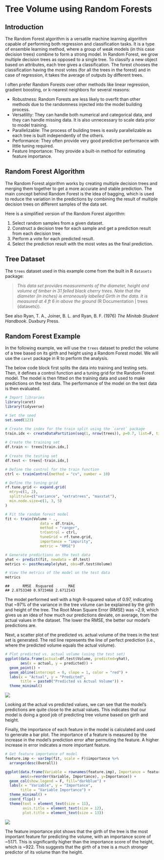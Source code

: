 Tree Volume using Random Forests
================

## Introduction

The Random Forest algorithm is a versatile machine learning algorithm
capable of performing both regression and classification tasks. It is a
type of ensemble learning method, where a group of weak models (in this
case decision trees) combine to form a strong model. In Random Forest,
we grow multiple decision trees as opposed to a single tree. To classify
a new object based on attributes, each tree gives a classification. The
forest chooses the classification having the most votes (for all the
trees in the forest) and in case of regression, it takes the average of
outputs by different trees.

I often prefer Random Forests over other methods like linear regression,
gradient boosting, or k-nearest neighbors for several reasons:

- Robustness: Random Forests are less likely to overfit than other
  methods due to the randomness injected into the model building
  process.
- Versatility: They can handle both numerical and categorical data, and
  they can handle missing data. It is also unnecessary to scale data
  prior to model training.
- Parallelizable: The process of building trees is easily parallelizable
  as each tree is built independently of the others.
- Performance: They often provide very good predictive performance with
  little tuning required.
- Feature Importance: They provide a built-in method for estimating
  feature importance.

## Random Forest Algorithm

The Random Forest algorithm works by creating multiple decision trees
and merging them together to get a more accurate and stable prediction.
The main concept behind Random Forest is the idea of bagging, which is
used to reduce the variation in the predictions by combining the result
of multiple decision trees on different samples of the data set.

Here is a simplified version of the Random Forest algorithm:

1.  Select random samples from a given dataset.
2.  Construct a decision tree for each sample and get a prediction
    result from each decision tree.
3.  Perform a vote for each predicted result.
4.  Select the prediction result with the most votes as the final
    prediction.

## Tree Dataset

The `trees` dataset used in this example come from the built in R
`datasets` package:

> *This data set provides measurements of the diameter, height and
> volume of timber in 31 felled black cherry trees. Note that the
> diameter (in inches) is erroneously labelled Girth in the data. It is
> measured at 4 ft 6 in above the ground* (R Documentation \| trees
> {datasets}).

See also Ryan, T. A., Joiner, B. L. and Ryan, B. F. (1976) *The Minitab
Student Handbook*. Duxbury Press.

## Random Forest Example

In the following example, we will use the `trees` dataset to predict the
volume of a tree based on its girth and height using a Random Forest
model. We will use the `caret` package in R to perform the analysis.

The below code block first splits the data into training and testing
sets. Then, it defines a control function and a tuning grid for the
Random Forest model. The model is then fitted on the training data and
used to make predictions on the test data. The performance of the model
on the test data is then evaluated.

``` r
# Import libraries
library(caret)
library(tidyverse)

# Set the seed
set.seed(123)

# Create the index for the train split using the `caret` package
train.idx <- createDataPartition(seq(1, nrow(trees)), p=0.7, list=F, times=1)
  
# Create the training set
df.train <- trees[train.idx,]
  
# Create the testing set
df.test <- trees[-train.idx,]

# Define the control for the train function
ctrl <- trainControl(method = "cv", number = 10)

# Define the tuning grid
rf.tune.grid <- expand.grid(
  mtry=c(1, 2),
  splitrule=c("variance", "extratrees", "maxstat"),
  min.node.size=c(1, 3, 5)
)

# Fit the random forest model
fit <- train(Volume ~ ., 
                data = df.train, 
                method = "ranger", 
                trControl = ctrl, 
                tuneGrid = rf.tune.grid,
                importance = "impurity",
                metric = "RMSE")

# Generate predictions on the test data
yhat <- predict(fit, newdata = df.test)
metrics <- postResample(yhat, obs=df.test$Volume)

# View the metrics of the model on the test data
metrics
```

    ##      RMSE  Rsquared       MAE 
    ## 2.8753340 0.9723468 2.6712143

The model performed well with a high R-squared value of 0.97, indicating
that ~97% of the variance in the tree volume can be explained by the
girth and height of the tree. The Root Mean Square Error (RMSE) was
~2.9, which gives us an idea of how much our predictions deviate, on
average, from the actual values in the dataset. The lower the RMSE, the
better our model’s predictions are.

Next, a scatter plot of the predicted vs. actual volume of the trees in
the test set is generated. The red line represents the line of perfect
prediction (i.e., where the predicted volume equals the actual volume).

``` r
# Plot predicted vs. actual volume (using the test set)
ggplot(data.frame(actual=df.test$Volume, predicted=yhat), 
       aes(x = actual, y = predicted)) +
  geom_point() +
  geom_abline(intercept = 0, slope = 1, color = "red") +
  labs(x = "Actual", y = "Predicted", 
       title = paste0("Predicted vs Actual Volume")) +
  theme_minimal()
```

![](~/2023-07-10-tree-volume-using-random-forests_files/figure-gfm/unnamed-chunk-37-1.png)<!-- -->

Looking at the actual vs predicted values, we can see that the model’s
predictions are quite close to the actual values. This indicates that
our model is doing a good job of predicting tree volume based on girth
and height.

Finally, the importance of each feature in the model is calculated and
used to generate a bar plot. The importance of a feature is measured by
the increase in the model’s prediction error after permuting the
feature. A higher increase in error indicates a more important feature.

``` r
# Get feature importance of model
feature.imp <- varImp(fit, scale = F)$importance %>% 
  arrange(desc(Overall))

ggplot(data.frame(Variable = rownames(feature.imp), Importance = feature.imp$Overall),
       aes(x=reorder(Variable, Importance), y=Importance)) +
  geom_col(show.legend = F, fill="darkblue") +
  labs(x = "Variable", y = "Importance", 
       title = "Variable Importance") +
  theme_minimal() +
  coord_flip() + 
  theme(text = element_text(size = 11), 
        axis.title = element_text(size = 12), 
        plot.title = element_text(size = 13))
```

![](~/_posts/2023-07-10-tree-volume-using-random-forests_files/figure-gfm/unnamed-chunk-38-1.png)<!-- -->

The feature importance plot shows that the girth of the tree is the most
important feature for predicting the volume, with an importance score of
~5171. This is significantly higher than the importance score of the
height, which is ~922. This suggests that the girth of a tree is a much
stronger predictor of its volume than the height.
